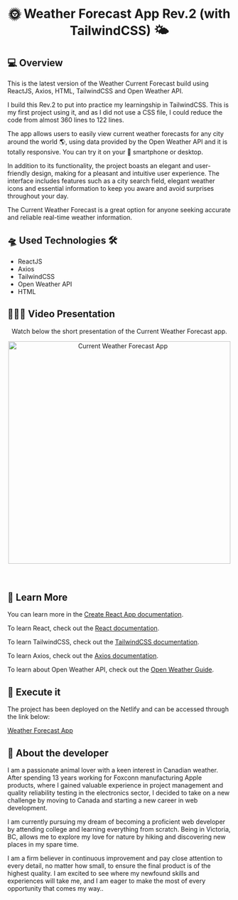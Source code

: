 <h1 align="center">🌞 Weather Forecast App Rev.2 (with TailwindCSS) 🌤</h1>

<h2>💻 Overview </h2>

<p>This is the latest version of the Weather Current Forecast build using ReactJS, Axios, HTML, TailwindCSS and Open Weather API.

I build this Rev.2 to put into practice my learningship in TailwindCSS. This is my first project using it, and as I did not use a CSS file, I could reduce the code from almost 360 lines to 122 lines.

The app allows users to easily view current weather forecasts for any city around the world 🌎, using data provided by the Open Weather API and it is totally responsive. You can try it on your 📱 smartphone or desktop.

In addition to its functionality, the project boasts an elegant and user-friendly design, making for a pleasant and intuitive user experience. The interface includes features such as a city search field, elegant weather icons and essential information to keep you aware and avoid surprises throughout your day.

The Current Weather Forecast is a great option for anyone seeking accurate and reliable real-time weather information. </p>

<h2>🛸 Used Technologies 🛠</h2>
<ul>
  <li>ReactJS</li>
  <li>Axios</li>
  <li>TailwindCSS</li>
  <li>Open Weather API</li>
  <li>HTML</li>
</ul>

<h2>🧑🏻‍💻 Video Presentation </h2>

<div align='center'>
  <p>Watch below the short presentation of the Current Weather Forecast app.</p>
  <img width="500" alt="Current Weather Forecast App" src="https://user-images.githubusercontent.com/111170704/227728361-772197ca-1abc-4d44-a6ed-af9ef7d5c681.mov">
</div>
<br></br>


<h2>🔭 Learn More</h2>

<p>You can learn more in the <a href="https://create-react-app.dev/docs/getting-started/" target="_blank">Create React App documentation</a>.</p>
<p>To learn React, check out the <a href="https://reactjs.org/" target="_blank" >React documentation</a>.</p>
<p>To learn TailwindCSS, check out the <a href="https://tailwindcss.com" target="_blank" >TailwindCSS documentation</a>.</p>
<p>To learn Axios, check out the <a href="https://axios-http.com/docs/intro" target="_blank">Axios documentation</a>.</p>
<p>To learn about Open Weather API, check out the <a href="https://openweathermap.org/guide" target="_blank">Open Weather Guide</a>.</p>

<h2>📝 Execute it</h2>

<p>The project has been deployed on the Netlify and can be accessed through the link below: </p>

<a href="https://new-current-weather-forecast.netlify.app/" target="_blank">
  Weather Forecast App
</a>

<h2> 👨 About the developer</h2>

<p>I am a passionate animal lover with a keen interest in Canadian weather. After spending 13 years working for Foxconn manufacturing Apple products, where I gained valuable experience in project management and quality reliability testing in the electronics sector, I decided to take on a new challenge by moving to Canada and starting a new career in web development.

I am currently pursuing my dream of becoming a proficient web developer by attending college and learning everything from scratch. Being in Victoria, BC, allows me to explore my love for nature by hiking and discovering new places in my spare time.

I am a firm believer in continuous improvement and pay close attention to every detail, no matter how small, to ensure the final product is of the highest quality. I am excited to see where my newfound skills and experiences will take me, and I am eager to make the most of every opportunity that comes my way..</p>
